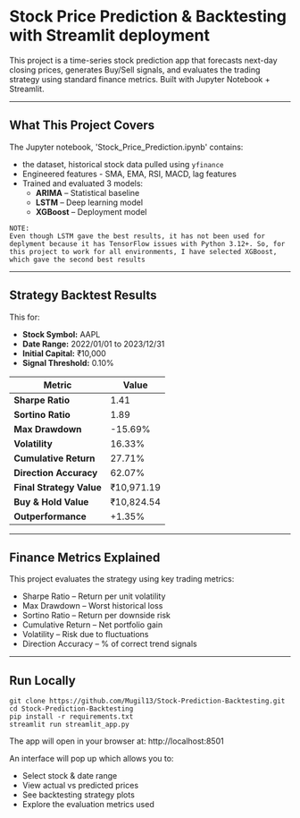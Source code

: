 # Stock Price Prediction & Backtesting with Streamlit deployment

This project is a time-series stock prediction app that forecasts next-day closing prices, generates Buy/Sell signals, and evaluates the trading strategy using standard finance metrics. Built with Jupyter Notebook + Streamlit.

---

## What This Project Covers

The Jupyter notebook, 'Stock_Price_Prediction.ipynb' contains:
- the dataset, historical stock data pulled using `yfinance`
- Engineered features - SMA, EMA, RSI, MACD, lag features
- Trained and evaluated 3 models:
  - **ARIMA** – Statistical baseline
  - **LSTM** – Deep learning model 
  - **XGBoost** – Deployment model

```
NOTE:
Even though LSTM gave the best results, it has not been used for deplyment because it has TensorFlow issues with Python 3.12+. So, for this project to work for all environments, I have selected XGBoost, which gave the second best results
```

---

## Strategy Backtest Results

This for:
- **Stock Symbol:** AAPL
- **Date Range:** 2022/01/01 to 2023/12/31
- **Initial Capital:** ₹10,000
- **Signal Threshold:** 0.10%

| Metric              | Value        |
|---------------------|--------------|
| **Sharpe Ratio**    | 1.41         |
| **Sortino Ratio**   | 1.89         |
| **Max Drawdown**    | -15.69%      |
| **Volatility**      | 16.33%       |
| **Cumulative Return** | 27.71%    |
| **Direction Accuracy** | 62.07%   |
| **Final Strategy Value** | ₹10,971.19 |
| **Buy & Hold Value** | ₹10,824.54 |
| **Outperformance**   | +1.35%      |

---
## Finance Metrics Explained

This project evaluates the strategy using key trading metrics:

- Sharpe Ratio – Return per unit volatility
- Max Drawdown – Worst historical loss
- Sortino Ratio – Return per downside risk
- Cumulative Return – Net portfolio gain
- Volatility – Risk due to fluctuations
- Direction Accuracy – % of correct trend signals

---

## Run Locally

```
git clone https://github.com/Mugil13/Stock-Prediction-Backtesting.git
cd Stock-Prediction-Backtesting
pip install -r requirements.txt
streamlit run streamlit_app.py
```

The app will open in your browser at: http://localhost:8501

An interface will pop up which allows you to:
- Select stock & date range
- View actual vs predicted prices
- See backtesting strategy plots
- Explore the evaluation metrics used
